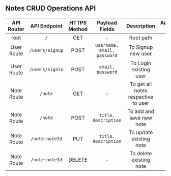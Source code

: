 ## Notes CRUD Operations API

| API Router | API Endpoint | HTTPS Method | Payload Fields | Description| Authentication Token |
| :----:| :----: | :----: | :----: | :----: | :----: |
| root | `/` | GET | - | Root path | ❌ |
| User Route | `/users/signup` | POST | `username, email, password` | To Signup new user | ❌ | 
| User Route | `/users/signin` | POST | `email, password` | To Login existing user | ❌ | 
| Note Route | `/note` | GET | - | To get all notes respective to user | ✅ | 
| Note Route | `/note` | POST | `title, description` | To add and save new note | ✅ | 
| Note Route | `/note:noteId` | PUT | `title, description` | To update existing note | ✅ | 
| Note Route | `/note:noteId` | DELETE | - | To delete existing note | ✅ | 
